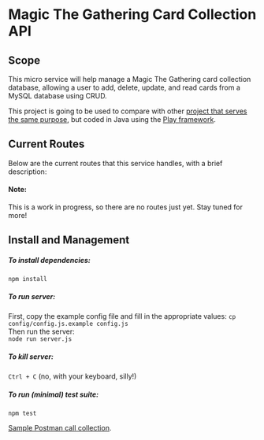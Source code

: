 # Magic The Gathering Card Collection API

## Scope
This micro service will help manage a Magic The Gathering card collection
database, allowing a user to add, delete, update, and read cards from a MySQL
database using CRUD.  

This project is going to be used to compare with other [project that serves the
same purpose](https://github.com/astrocaribe/magic_collection), but coded in
Java using the [Play framework](https://playframework.com/).

## Current Routes
Below are the current routes that this service handles, with a brief
description:  

#### Note:
This is a work in progress, so there are no routes just yet. Stay tuned for
more!

## Install and Management
##### To install dependencies:
`npm install`

##### To run server:  
First, copy the example config file and fill in the appropriate values:
`cp config/config.js.example config.js`  
Then run the server:  
  `node run server.js`

##### To kill server:  
  `Ctrl + C` (no, with your keyboard, silly!)

##### To run (minimal) test suite:  
  `npm test`

[Sample Postman call collection](https://www.getpostman.com/collections/0b134add95a8ecec29bd).
